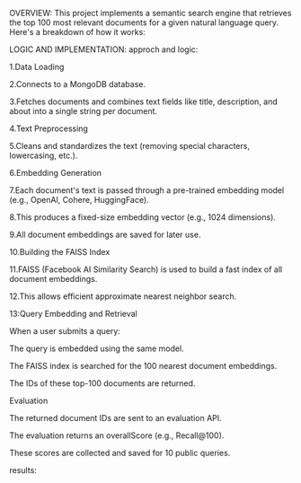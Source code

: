 OVERVIEW:
This project implements a semantic search engine that retrieves the top 100 most relevant documents for a given natural language query. Here's a breakdown of how it works:


LOGIC AND IMPLEMENTATION:
approch and logic:


1.Data Loading

2.Connects to a MongoDB database.

3.Fetches documents and combines text fields like title, description, and about into a single string per document.

4.Text Preprocessing

5.Cleans and standardizes the text (removing special characters, lowercasing, etc.).

6.Embedding Generation

7.Each document's text is passed through a pre-trained embedding model (e.g., OpenAI, Cohere, HuggingFace).

8.This produces a fixed-size embedding vector (e.g., 1024 dimensions).

9.All document embeddings are saved for later use.

10.Building the FAISS Index

11.FAISS (Facebook AI Similarity Search) is used to build a fast index of all document embeddings.

12.This allows efficient approximate nearest neighbor search.

13:Query Embedding and Retrieval

When a user submits a query:

The query is embedded using the same model.

The FAISS index is searched for the 100 nearest document embeddings.

The IDs of these top-100 documents are returned.

Evaluation

The returned document IDs are sent to an evaluation API.

The evaluation returns an overallScore (e.g., Recall@100).

These scores are collected and saved for 10 public queries.




results:

